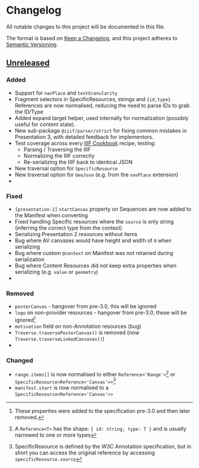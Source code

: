 # Changelog
All notable changes to this project will be documented in this file.

The format is based on [Keep a Changelog](https://keepachangelog.com/en/1.0.0/),
and this project adheres to [Semantic Versioning](https://semver.org/spec/v2.0.0.html).

## [Unreleased](https://github.com/iiif-commons/parser/compare/v1.0.10...main)

<!--
### Fixed
### Added
### Changed
### Removed
### Security
-->

### Added
- Support for `navPlace` and `textGranularity`
- Fragment selectors in SpecificResources, strings and `{id,type}` References are now normalised, reducing the need to parse IDs to grab the ID/Type
- Added expand target helper, used internally for normalization (possibly useful for content state).
- New sub-package `@iiif/parser/strict` for fixing common mistakes in Presentation 3, with detailed feedback for implementors.
- Test coverage across every [IIIF Cookbook](https://iiif.io/api/cookbook) recipe, testing:
  - Parsing / Traversing the IIIF
  - Normalizing the IIIF correctly
  - Re-serializing the IIIF back to identical JSON
- New traversal option for `SpecificResource`
- New traversal option for `GeoJson` (e.g. from the `navPlace` extension)
- 

### Fixed
- `[presentation-2]` `startCanvas` property on Sequences are now added to the Manifest when converting
- Fixed handling Specific resources where the `source` is only string (inferring the correct type from the context)
- Serializing Presentation 2 resources without items
- Bug where AV canvases would have height and width of `0` when serializing
- Bug where custom `@context` on Manifest was not retained during serialization
- Bug where Content Resources did not keep extra properties when serializing (e.g. `value` or `geometry`)
- 

### Removed
- `posterCanvas` - hangover from pre-3.0, this will be ignored
- `logo` on non-provider resources - hangover from pre-3.0, these will be ignored[^3]
- `motivation` field on non-Annotation resources (bug)
- `Traverse.traversePosterCanvas()` is removed (now `Traverse.traverseLinkedCanvases()`)
- 

### Changed
- `range.items[]` is now normalised to either `Reference<'Range'>`[^1] or `SpecificResource<Reference<'Canvas'>>`[^2]
- `manifest.start` is now normalised to a `SpecificResource<Reference<'Canvas'>>`



[^1]: A `Reference<T>` has the shape: `{ id: string, type: T }` and is usually narrowed to one or more types

[^2]: SpecificResource is defined by the W3C Annotation specification, but in short you can access the original reference by accessing `specificResource.source`

[^3]: These properties were added to the specification pre-3.0 and then later removed.
